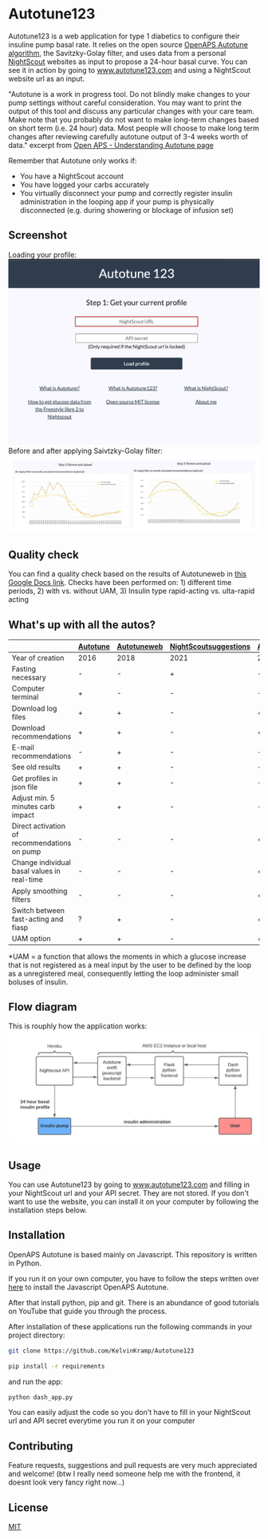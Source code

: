 # Autotune123

Autotune123 is a web application for type 1 diabetics to configure their insuline pump basal rate. It relies on the open source [OpenAPS Autotune algorithm](https://github.com/openaps/oref0), the 
Savitzky-Golay filter, and uses data from a personal [NightScout](https://nightscout.github.io/) websites as input to propose a 24-hour basal curve. 
You can see it in action by going to www.autotune123.com and using a NightScout website url as an input.

"Autotune is a work in progress tool. Do not blindly make changes to your pump settings without careful consideration. You may want to print the output of this tool and discuss any particular changes with your care team. Make note that you probably do not want to make long-term changes based on short term (i.e. 24 hour) data. Most people will choose to make long term changes after reviewing carefully autotune output of 3-4 weeks worth of data."
excerpt from [Open APS - Understanding Autotune page](https://openaps.readthedocs.io/en/latest/docs/Customize-Iterate/understanding-autotune.html)

Remember that Autotune only works if:
- You have a NightScout account
- You have logged your carbs accurately
- You virtually disconnect your pump and correctly register insulin administration in the looping app if your pump is physically disconnected (e.g. during showering or blockage of infusion set)

## Screenshot
Loading your profile:
![BAfilter](images/Screenshot1.png)
Before and after applying Saivtzky-Golay filter:
![BAfilter](images/BA.jpeg)

## Quality check
You can find a quality check based on the results of Autotuneweb in [this Google Docs link](https://docs.google.com/document/d/1vD75UNISKR1PRoFJYfQb95CWanS69iEYLepJXohpVvs/edit?usp=sharing).
Checks have been performed on: 1) different time periods, 2) with vs. without UAM, 3) Insulin type rapid-acting vs. ulta-rapid acting

## What's up with all the autos?
| | [Autotune](https://openaps.readthedocs.io/en/latest/docs/Customize-Iterate/autotune.html)     | [Autotuneweb](https://autotuneweb.azurewebsites.net/) |[NightScoutsuggestions](https://nightscoutsuggestions.com/) | [Autotune123](http://autotune123.com/)|
|---| --- | --- |--- | --- |
|Year of creation|2016|2018|2021|2022|
|Fasting necessary|-|-|+|-|
|Computer terminal|+|-|-|-|
|Download log files |+|+|-|+|
|Download recommendations|+|+|-|+|
|E-mail recommendations|-|+|-|-|
|See old results|+|+|-|-|
|Get profiles in json file|+|+|-|-|
|Adjust min. 5 minutes carb impact|+|+|-|-|
|Direct activation of recommendations on pump|-|-|-|+|
|Change individual basal values in real-time|-|-|-|+|
|Apply smoothing filters|-|-|-|+|
|Switch between fast-acting and fiasp|?|+|-|+|
|UAM option|+|+|-|+|

*UAM = a function that allows the moments in which a glucose increase that is not registered as a meal input by the user to be 
defined by the loop as a unregistered meal, consequently letting the loop administer small boluses of insulin. 

## Flow diagram
This is rouphly how the application works:
![Autotune123](images/autotune123.jpeg)

## Usage
You can use Autotune123 by going to www.autotune123.com and filling in your NightScout url and your API secret. They are not stored. 
If you don't want to use the website, you can install it on your computer by following the installation steps below.

## Installation
OpenAPS Autotune is based mainly on Javascript. This repository is written in Python. 

If you run it on your own computer, you have to follow the steps written over [here](https://openaps.readthedocs.io/en/latest/docs/Customize-Iterate/autotune.html) to install the Javascript OpenAPS Autotune.

After that install python, pip and git. There is an abundance of good tutorials on YouTube that guide you through the process. 

After installation of these applications run the following commands in your project directory:

```bash
git clone https://github.com/KelvinKramp/Autotune123
```

```bash
pip install -r requirements
```
and run the app:
```bash
python dash_app.py
```
You can easily adjust the code so you don't have to fill in your NightScout url and API secret everytime you run it on your computer  

## Contributing
Feature requests, suggestions and pull requests are very much appreciated and welcome!
(btw I really need someone help me with the frontend, it doesnt look very fancy right now...)


## License
[MIT](https://choosealicense.com/licenses/mit/)

